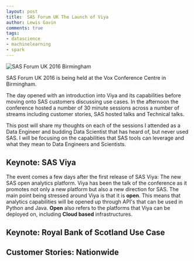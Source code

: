 ```yaml
--- 
layout: post 
title:  SAS Forum UK The Launch of Viya
author: Lewis Gavin 
comments: true 
tags: 
- datascience 
- machinelearning
- spark 
---
```


![SAS Forum UK 2016 Birmingham](../)

SAS Forum UK 2016 is being held at the Vox Conference Centre in Birmingham. 

The day opened with an introduction into Viya and its capabilities before moving onto SAS customers discussing use cases. In the afternoon the conference hosted a number of 30 minute sessions across a number of streams including customer stories, SAS hosted talks and Technical talks. 

This post will share my thoughts on each of the sessions I attended as a Data Engineer and budding Data Scientist that has heard of, but never used SAS. I will be focusing on the capabilities that SAS tools can leverage and what they mean to Data Engineers and Scientists.

## Keynote: SAS Viya

The event comes a few days after the first release of SAS Viya: The new SAS open analytics platform. Viya has been the talk of the conference as it promotes not only a new platform but also a new direction for SAS. The main point being stressed around Viya is that it is **open**. This means that analytics capabilities will be opened up through API's that can be used in Python and Java. **Open** also refers to the platforms that Viya can be deployed on, including **Cloud based** infrastructures. 

## Keynote: Royal Bank of Scotland Use Case

## Customer Stories: Nationwide

## 